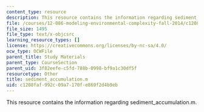 ```yaml
---
content_type: resource
description: This resource contains the information regarding sediment_accumulation.m.
file: /courses/12-086-modeling-environmental-complexity-fall-2014/c1208faf992c09a7170fe869f2d4b9eb_sediment_accumulation.m
file_size: 1495
file_type: text/x-objcsrc
learning_resource_types: []
license: https://creativecommons.org/licenses/by-nc-sa/4.0/
ocw_type: OCWFile
parent_title: Study Materials
parent_type: CourseSection
parent_uid: 3f82eefe-c5fd-788b-0998-bf9a1c30df5f
resourcetype: Other
title: sediment_accumulation.m
uid: c1208faf-992c-09a7-170f-e869f2d4b9eb
---
```

This resource contains the information regarding sediment_accumulation.m.